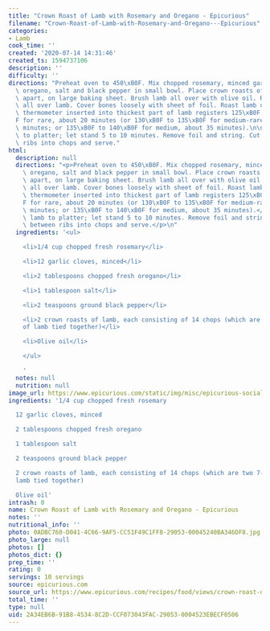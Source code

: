 ```yaml
---
title: "Crown Roast of Lamb with Rosemary and Oregano - Epicurious"
filename: "Crown-Roast-of-Lamb-with-Rosemary-and-Oregano---Epicurious"
categories:
- Lamb
cook_time: ''
created: '2020-07-14 14:31:46'
created_ts: 1594737106
description: ''
difficulty: ''
directions: "Preheat oven to 450\xB0F. Mix chopped rosemary, minced garlic, chopped\
  \ oregano, salt and black pepper in small bowl. Place crown roasts of lamb, spaced\
  \ apart, on large baking sheet. Brush lamb all over with olive oil. Rub herb mixture\
  \ all over lamb. Cover bones loosely with sheet of foil. Roast lamb until instant-read\
  \ thermometer inserted into thickest part of lamb registers 125\xB0F to 130\xB0\
  F for rare, about 20 minutes (or 130\xB0F to 135\xB0F for medium-rare, about 30\
  \ minutes; or 135\xB0F to 140\xB0F for medium, about 35 minutes).\n\nTransfer lamb\
  \ to platter; let stand 5 to 10 minutes. Remove foil and string. Cut lamb between\
  \ ribs into chops and serve."
html:
  description: null
  directions: "<p>Preheat oven to 450\xB0F. Mix chopped rosemary, minced garlic, chopped\
    \ oregano, salt and black pepper in small bowl. Place crown roasts of lamb, spaced\
    \ apart, on large baking sheet. Brush lamb all over with olive oil. Rub herb mixture\
    \ all over lamb. Cover bones loosely with sheet of foil. Roast lamb until instant-read\
    \ thermometer inserted into thickest part of lamb registers 125\xB0F to 130\xB0\
    F for rare, about 20 minutes (or 130\xB0F to 135\xB0F for medium-rare, about 30\
    \ minutes; or 135\xB0F to 140\xB0F for medium, about 35 minutes).</p>\n<p>Transfer\
    \ lamb to platter; let stand 5 to 10 minutes. Remove foil and string. Cut lamb\
    \ between ribs into chops and serve.</p>\n"
  ingredients: '<ul>

    <li>1/4 cup chopped fresh rosemary</li>

    <li>12 garlic cloves, minced</li>

    <li>2 tablespoons chopped fresh oregano</li>

    <li>1 tablespoon salt</li>

    <li>2 teaspoons ground black pepper</li>

    <li>2 crown roasts of lamb, each consisting of 14 chops (which are two 7-rib racks
    of lamb tied together)</li>

    <li>Olive oil</li>

    </ul>

    '
  notes: null
  nutrition: null
image_url: https://www.epicurious.com/static/img/misc/epicurious-social-logo.png
ingredients: '1/4 cup chopped fresh rosemary

  12 garlic cloves, minced

  2 tablespoons chopped fresh oregano

  1 tablespoon salt

  2 teaspoons ground black pepper

  2 crown roasts of lamb, each consisting of 14 chops (which are two 7-rib racks of
  lamb tied together)

  Olive oil'
intrash: 0
name: Crown Roast of Lamb with Rosemary and Oregano - Epicurious
notes: ''
nutritional_info: ''
photo: 0ADBC760-D041-4C66-9AF5-CC51F49C1FF8-29053-00045240BA346DF8.jpg
photo_large: null
photos: []
photos_dict: {}
prep_time: ''
rating: 0
servings: 10 servings
source: epicurious.com
source_url: https://www.epicurious.com/recipes/food/views/crown-roast-of-lamb-with-rosemary-and-oregano-104492
total_time: ''
type: null
uid: 2A34EB6B-91B8-4534-8C2D-CCF073043FAC-29053-0004523EBECF0506
---
```

